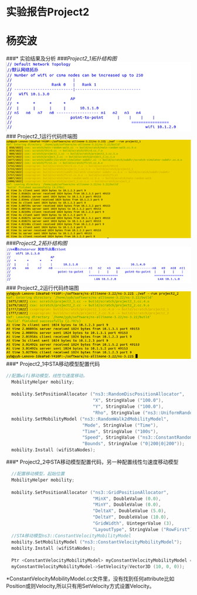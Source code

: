 实验报告Project2
==
杨奕波
========
###* 实验结果及分析
###*Project2_1拓扑结构图<br>
![](https://github.com/yybEric/ns3-lec-project/blob/master/pic2/top1.png)<br>
###* Project2_1运行代码终端图<br>
![](https://github.com/yybEric/ns3-lec-project/blob/master/pic2/jieguo1.png)<br>
###*Project2_2拓扑结构图<br>
![](https://github.com/yybEric/ns3-lec-project/blob/master/pic2/top2.png)<br>
###* Project2_2运行代码终端图<br>
![](https://github.com/yybEric/ns3-lec-project/blob/master/pic2/jieguo2.png)<br>
###* Project2_1中STA移动模型配置代码<br>
```cpp
//配置wifi移动模型，线性匀速度移动。
  MobilityHelper mobility;

  mobility.SetPositionAllocator ("ns3::RandomDiscPositionAllocator",
                                 "X", StringValue ("100.0"),
                                 "Y", StringValue ("100.0"),
                                 "Rho", StringValue ("ns3::UniformRandomVariable[Min=0|Max=30]"));
  mobility.SetMobilityModel ("ns3::RandomWalk2dMobilityModel",
                             "Mode", StringValue ("Time"),
                             "Time", StringValue ("100s"),
                             "Speed", StringValue ("ns3::ConstantRandomVariable[Constant=1.0]"),
                             "Bounds", StringValue ("0|200|0|200"));
  mobility.Install (wifiStaNodes);
```
###* Project2_2中STA移动模型配置代码，另一种配置线性匀速度移动模型<br>
```cpp
  //配置移动模型，起始位置
  MobilityHelper mobility;

  mobility.SetPositionAllocator ("ns3::GridPositionAllocator",
                                 "MinX", DoubleValue (0.0),
                                 "MinY", DoubleValue (0.0),
                                 "DeltaX", DoubleValue (5.0),
                                 "DeltaY", DoubleValue (10.0),
                                 "GridWidth", UintegerValue (3),
                                 "LayoutType", StringValue ("RowFirst"));
  //STA移动模型ns3::ConstantVelocityMobilityModel
  mobility.SetMobilityModel ("ns3::ConstantVelocityMobilityModel");
  mobility.Install (wifiStaNodes);
  
  Ptr <ConstantVelocityMobilityModel> myConstantVelocityMobilityModel = wifiStaNodes.Get(0)->GetObject<ConstantVelocityMobilityModel>();
  myConstantVelocityMobilityModel->SetVelocity(Vector3D (10, 0, 0));
```
*ConstantVelocityMobilityModel.cc文件里，没有找到任何attribute比如Position或则Velocity,所以只有用SetVelocity方式设置Velocity。

